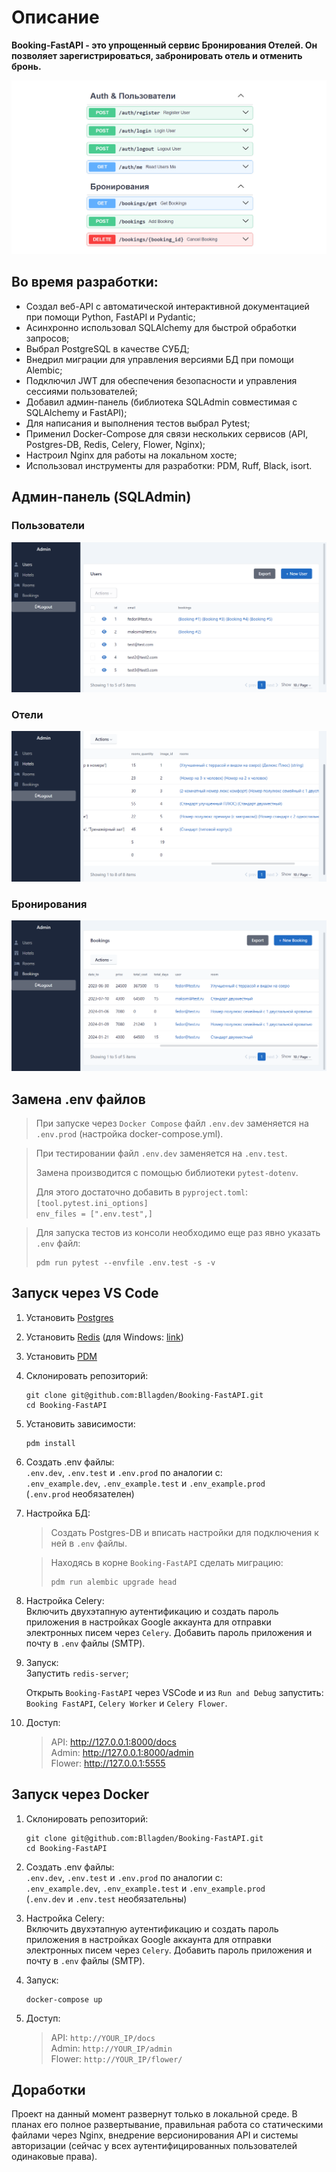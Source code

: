 # Описание
**Booking-FastAPI - это упрощенный сервис Бронирования Отелей. Он позволяет зарегистрироваться, забронировать отель и отменить бронь.**

![](documentation_images/docs_base.png)

## Во время разработки:
-	Создал веб-API с автоматической интерактивной документацией при помощи Python, FastAPI и Pydantic;
-	Асинхронно использовал SQLAlchemy для быстрой обработки запросов;
-	Выбрал PostgreSQL в качестве СУБД;
-	Внедрил миграции для управления версиями БД при помощи Alembic;
-	Подключил JWT для обеспечения безопасности и управления сессиями пользователей;
-	Добавил админ-панель (библиотека SQLAdmin совместимая с SQLAlchemy и FastAPI);
-	Для написания и выполнения тестов выбрал Pytest;
-	Применил Docker-Compose для связи нескольких сервисов (API, Postgres-DB, Redis, Celery, Flower, Nginx);
-	Настроил Nginx для работы на локальном хосте;
-	Использовал инструменты для разработки: PDM, Ruff, Black, isort.

## Админ-панель (SQLAdmin)

### Пользователи
![](documentation_images/admin_1_users.png)

### Отели
![](documentation_images/admin_2_hotels.png)

### Бронирования
![](documentation_images/admin_3_bookings.png)

## Замена .env файлов
>При запуске через `Docker Compose` файл `.env.dev` заменяется на `.env.prod` (настройка docker-compose.yml).

>При тестировании файл `.env.dev` заменяется на `.env.test`.
>
>Замена производится с помощью библиотеки `pytest-dotenv`.
>
>Для этого достаточно добавить в `pyproject.toml`:
><br />
>`[tool.pytest.ini_options]`
><br />
>`env_files = [".env.test",]`

>Для запуска тестов из консоли необходимо еще раз явно указать `.env` файл:
>```
>pdm run pytest --envfile .env.test -s -v
>```

## Запуск через VS Code
1) Установить [Postgres](https://www.postgresql.org/)

2) Установить [Redis](https://redis.io/)
(для Windows: [link](https://github.com/tporadowski/redis/releases/))

3) Установить [PDM](https://pdm-project.org/latest/)

4) Склонировать репозиторий:
    ```
    git clone git@github.com:Bllagden/Booking-FastAPI.git
    cd Booking-FastAPI
    ```

5) Установить зависимости:
    ```
    pdm install
    ```

6) Создать .env файлы:
    <br />
    `.env.dev`, `.env.test` и `.env.prod` по аналогии с:
    <br />
    `.env_example.dev`, `.env_example.test` и `.env_example.prod`
    <br />
    (`.env.prod` необязателен)

7) Настройка БД:
    >Создать Postgres-DB и вписать настройки для подключения к ней в `.env` файлы.
    
    >Находясь в корне `Booking-FastAPI` сделать миграцию:
    ><br />
    >```
    >pdm run alembic upgrade head
    >```

8) Настройка Celery:
    <br />
    Включить двухэтапную аутентификацию и создать пароль приложения в настройках Google аккаунта для отправки электронных писем через `Celery`. Добавить пароль приложения и почту в `.env` файлы (SMTP).
    
9) Запуск:
    <br />
    Запустить `redis-server`;
    
    Открыть `Booking-FastAPI` через VSCode и из `Run and Debug` запустить:
    <br />
    `Booking FastAPI`, `Celery Worker` и `Celery Flower`.


10) Доступ:
    >API: http://127.0.0.1:8000/docs
    ><br />
    >Admin: http://127.0.0.1:8000/admin
    ><br />
    >Flower: http://127.0.0.1:5555

## Запуск через Docker
1) Склонировать репозиторий:
    ```
    git clone git@github.com:Bllagden/Booking-FastAPI.git
    cd Booking-FastAPI
    ```

2) Создать .env файлы:
    <br />
    `.env.dev`, `.env.test` и `.env.prod` по аналогии с:
    <br />
    `.env_example.dev`, `.env_example.test` и `.env_example.prod`
    <br />
    (`.env.dev` и `.env.test` необязательны)
    
3) Настройка Celery:
    <br />
    Включить двухэтапную аутентификацию и создать пароль приложения в настройках Google аккаунта для отправки электронных писем через `Celery`. Добавить пароль приложения и почту в `.env` файлы (SMTP).
    
4) Запуск:
    ```
    docker-compose up
    ```


5) Доступ:
    >API: `http://YOUR_IP/docs`
    ><br />
    >Admin: `http://YOUR_IP/admin`
    ><br />
    >Flower: `http://YOUR_IP/flower/`


## Доработки
Проект на данный момент развернут только в локальной среде. В планах его полное развертывание, правильная работа со статическими файлами через Nginx, внедрение версионирования API и системы авторизации (сейчас у всех аутентифицированных пользователей одинаковые права).